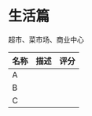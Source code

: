 # 生活篇


超市、菜市场、商业中心



| 名称 | 描述 | 评分 |
| ---- | ---- | ---- |
| A    |      |      |
| B    |      |      |
| C    |      |      |

